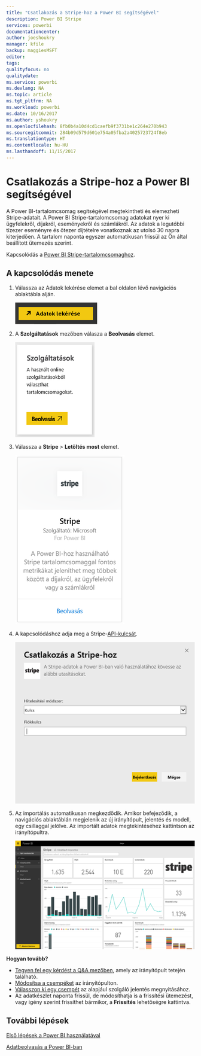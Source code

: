 ```yaml
---
title: "Csatlakozás a Stripe-hoz a Power BI segítségével"
description: Power BI Stripe
services: powerbi
documentationcenter: 
author: joeshoukry
manager: kfile
backup: maggiesMSFT
editor: 
tags: 
qualityfocus: no
qualitydate: 
ms.service: powerbi
ms.devlang: NA
ms.topic: article
ms.tgt_pltfrm: NA
ms.workload: powerbi
ms.date: 10/16/2017
ms.author: yshoukry
ms.openlocfilehash: 8fb0b4a10d4cd1caefb9f3731be1c264e270b943
ms.sourcegitcommit: 284b09d579d601e754a05fba2a4025723724f8eb
ms.translationtype: HT
ms.contentlocale: hu-HU
ms.lasthandoff: 11/15/2017
---
```

# <a name="connect-to-stripe-with-power-bi"></a>Csatlakozás a Stripe-hoz a Power BI segítségével
A Power BI-tartalomcsomag segítségével megtekintheti és elemezheti Stripe-adatait. A Power BI Stripe-tartalomcsomag adatokat nyer ki ügyfelekről, díjakról, eseményekről és számlákról. Az adatok a legutóbbi tízezer eseményre és ötezer díjtételre vonatkoznak az utolsó 30 napra kiterjedően. A tartalom naponta egyszer automatikusan frissül az Ön által beállított ütemezés szerint. 

Kapcsolódás a [Power BI Stripe-tartalomcsomaghoz](https://app.powerbi.com/getdata/services/stripe).

## <a name="how-to-connect"></a>A kapcsolódás menete
1. Válassza az Adatok lekérése elemet a bal oldalon lévő navigációs ablaktábla alján.  
   
    ![](media/service-connect-to-stripe/getdata.png)
2. A **Szolgáltatások** mezőben válasza a **Beolvasás** elemet.  
   
    ![](media/service-connect-to-stripe/services.png)  
3. Válassza a **Stripe** &gt; **Letöltés most** elemet.  
   
    ![](media/service-connect-to-stripe/stripe.png)  
4. A kapcsolódáshoz adja meg a Stripe-[API-kulcsát](https://dashboard.stripe.com/account/apikeys).  
   
    ![](media/service-connect-to-stripe/creds.png)
5. Az importálás automatikusan megkezdődik. Amikor befejeződik, a navigációs ablaktáblán megjelenik az új irányítópult, jelentés és modell, egy csillaggal jelölve. Az importált adatok megtekintéséhez kattintson az irányítópultra.
   
    ![](media/service-connect-to-stripe/dashboard.png)

**Hogyan tovább?**

* [Tegyen fel egy kérdést a Q&A mezőben](service-q-and-a.md), amely az irányítópult tetején található.
* [Módosítsa a csempéket](service-dashboard-edit-tile.md) az irányítópulton.
* [Válasszon ki egy csempét](service-dashboard-tiles.md) az alapjául szolgáló jelentés megnyitásához.
* Az adatkészlet naponta frissül, de módosíthatja is a frissítési ütemezést, vagy igény szerint frissíthet bármikor, a **Frissítés** lehetőségre kattintva.

## <a name="next-steps"></a>További lépések
[Első lépések a Power BI használatával](service-get-started.md)

[Adatbeolvasás a Power BI-ban](service-get-data.md)

